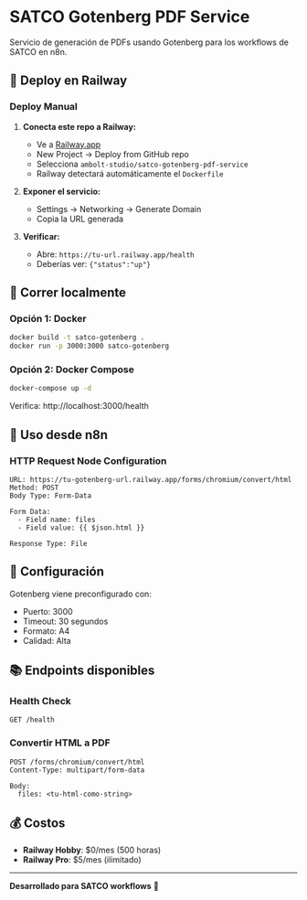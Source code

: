 # SATCO Gotenberg PDF Service

Servicio de generación de PDFs usando Gotenberg para los workflows de SATCO en n8n.

## 🚀 Deploy en Railway

### Deploy Manual

1. **Conecta este repo a Railway:**
   - Ve a [Railway.app](https://railway.app)
   - New Project → Deploy from GitHub repo
   - Selecciona `ambolt-studio/satco-gotenberg-pdf-service`
   - Railway detectará automáticamente el `Dockerfile`

2. **Exponer el servicio:**
   - Settings → Networking → Generate Domain
   - Copia la URL generada

3. **Verificar:**
   - Abre: `https://tu-url.railway.app/health`
   - Deberías ver: `{"status":"up"}`

## 🏃 Correr localmente

### Opción 1: Docker
```bash
docker build -t satco-gotenberg .
docker run -p 3000:3000 satco-gotenberg
```

### Opción 2: Docker Compose
```bash
docker-compose up -d
```

Verifica: http://localhost:3000/health

## 📝 Uso desde n8n

### HTTP Request Node Configuration

```
URL: https://tu-gotenberg-url.railway.app/forms/chromium/convert/html
Method: POST
Body Type: Form-Data

Form Data:
  - Field name: files
  - Field value: {{ $json.html }}

Response Type: File
```

## 🔧 Configuración

Gotenberg viene preconfigurado con:
- Puerto: 3000
- Timeout: 30 segundos
- Formato: A4
- Calidad: Alta

## 📚 Endpoints disponibles

### Health Check
```
GET /health
```

### Convertir HTML a PDF
```
POST /forms/chromium/convert/html
Content-Type: multipart/form-data

Body:
  files: <tu-html-como-string>
```

## 💰 Costos

- **Railway Hobby**: $0/mes (500 horas)
- **Railway Pro**: $5/mes (ilimitado)

---

**Desarrollado para SATCO workflows** 🚀
